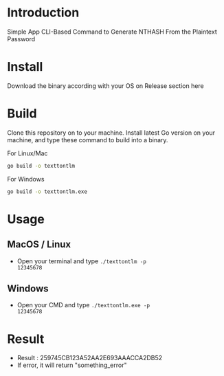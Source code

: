 # Introduction
Simple App CLI-Based Command to Generate NTHASH From the Plaintext Password

# Install
Download the binary according with your OS on Release section here

# Build
Clone this repository on to your machine. Install latest Go version on your machine, and type these command to build into a binary.

For Linux/Mac
```bash
go build -o texttontlm
```

For Windows
```bash
go build -o texttontlm.exe
```

# Usage 
## MacOS / Linux
- Open your terminal and type <code>./texttontlm -p 12345678</code>

## Windows
- Open your CMD and type <code>./texttontlm.exe -p 12345678</code>

# Result
- Result : 259745CB123A52AA2E693AAACCA2DB52
- If error, it will return "something_error"
